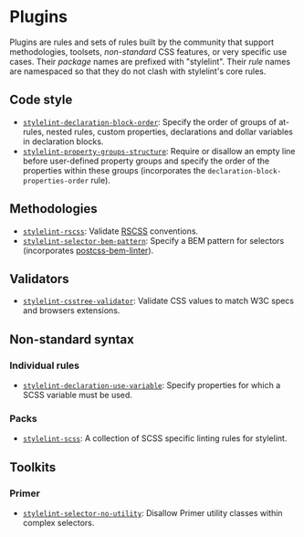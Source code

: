 # Plugins

Plugins are rules and sets of rules built by the community that support methodologies, toolsets, *non-standard* CSS features, or very specific use cases. Their *package* names are prefixed with "stylelint". Their *rule* names are namespaced so that they do not clash with stylelint's core rules.

## Code style

-   [`stylelint-declaration-block-order`](https://github.com/hudochenkov/stylelint-declaration-block-order): Specify the order of groups of at-rules, nested rules, custom properties, declarations and dollar variables in declaration blocks.
-   [`stylelint-property-groups-structure`](https://github.com/hudochenkov/stylelint-property-groups-structure): Require or disallow an empty line before user-defined property groups and specify the order of the properties within these groups (incorporates the `declaration-block-properties-order` rule).

## Methodologies

-   [`stylelint-rscss`](https://github.com/rstacruz/stylelint-rscss): Validate [RSCSS](http://rscss.io) conventions.
-   [`stylelint-selector-bem-pattern`](https://github.com/davidtheclark/stylelint-selector-bem-pattern): Specify a BEM pattern for selectors (incorporates [postcss-bem-linter](https://github.com/postcss/postcss-bem-linter)).

## Validators

-   [`stylelint-csstree-validator`](https://github.com/csstree/stylelint-validator): Validate CSS values to match W3C specs and browsers extensions.

## Non-standard syntax

### Individual rules

-   [`stylelint-declaration-use-variable`](https://github.com/sh-waqar/stylelint-declaration-use-variable): Specify properties for which a SCSS variable must be used.

### Packs

-   [`stylelint-scss`](https://github.com/kristerkari/stylelint-scss): A collection of SCSS specific linting rules for stylelint.

## Toolkits

### Primer

-   [`stylelint-selector-no-utility`](https://github.com/primer/stylelint-selector-no-utility): Disallow Primer utility classes within complex selectors.
